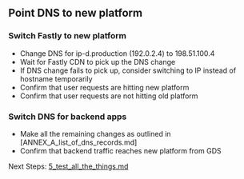 ## Point DNS to new platform

### Switch Fastly to new platform

* Change DNS for ip-d.production (192.0.2.4) to 198.51.100.4
* Wait for Fastly CDN to pick up the DNS change
* If DNS change fails to pick up, consider switching to IP instead of hostname temporarily
* Confirm that user requests are hitting new platform
* Confirm that user requests are not hitting old platform

### Switch DNS for backend apps

* Make all the remaining changes as outlined in [ANNEX_A_list_of_dns_records.md]
* Confirm that backend traffic reaches new platform from GDS

Next Steps: [5_test_all_the_things.md](5_test_all_the_things.md) 




